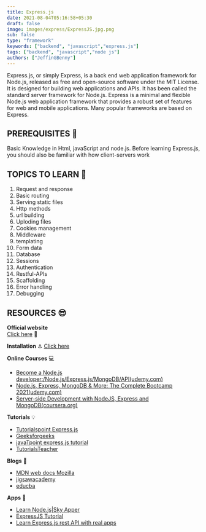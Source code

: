 ```yaml
---
title: Express.js
date: 2021-08-04T05:16:58+05:30
draft: false
image: images/express/ExpressJS.jpg.png
sub: false
type: "framework"
keywords: ["backend", "javascript","express.js"]
tags: ["backend", "javascript","node js"]
authors: ["JeffinGBenny"]
---
```


Express.js, or simply Express, is a back end web application framework for Node.js, released as free and open-source software under the MIT License. It is designed for building web applications and APIs. It has been called the standard server framework for Node.js. Express is a minimal and flexible Node.js web application framework that provides a robust set of features for web and mobile applications. Many popular frameworks are based on Express.

## PREREQUISITES 🧳 

Basic Knowledge in Html, javaScript and   node.js.  Before learning Express.js, you should also be  familiar with how client-servers work  

## TOPICS TO LEARN 📖 

1. Request and response
2. Basic routing
3. Serving static files
4. Http methods
5. url building
6. Uploding files
7. Cookies management 
8. Middleware
9. templating
10. Form data
11. Database
12. Sessions
13. Authentication
14. Restful-APIs
15. Scaffolding
16. Error handling
 17. Debugging



## RESOURCES 😎


**Official website**  
  [Click here](http://expressjs.com/)  📃 

**Installation** ⚓ 
[Click here](https://expressjs.com/en/starter/installing.html)

**Online Courses** 💻

- [Become a Node.js  developer:/Node.js/Express.js/MongoDB/API(udemy.com)](https://www.udemy.com/course/become-a-nodejs-developernodejsexpressjsmongodbapi/)
- [Node.js, Express, MongoDB & More: The Complete Bootcamp 2021(udemy.com)](https://www.udemy.com/course/nodejs-express-mongodb-bootcamp/)
- [Server-side Development with NodeJS, Express and MongoDB(coursera.org)](https://www.coursera.org/learn/server-side-nodejs)


**Tutorials** 💡

- [Tutorialspoint Express.js](https://www.tutorialspoint.com/expressjs/index.htm)
- [Geeksforgeeks](https://www.geeksforgeeks.org/introduction-to-express/)
- [javaTpoint express.js tutorial](https://www.javatpoint.com/expressjs-tutorial)
- [TutorialsTeacher](https://www.tutorialsteacher.com/nodejs/expressjs)

**Blogs** 📝

- [MDN web docs Mozilla](https://developer.mozilla.org/en-US/docs/Learn/Server-side/Express_Nodejs/Introduction)
- [jigsawacademy](https://www.jigsawacademy.com/blogs/tutorial/expressjs-tutorial/amp/)
- [educba](https://www.educba.com/what-is-expressjs/)

**Apps** 📱

- [Learn Node.js|Sky Apper](https://play.google.com/store/apps/details?id=com.skyapper.learnnodejs)
- [ExpressJS Tutorial](https://play.google.com/store/apps/details?id=com.devtd.Learn_ExpressJS)
- [Learn Express.js rest API with real apps](https://play.google.com/store/apps/details?id=pmk.learnexpressjsrestapiwithrealapps)

